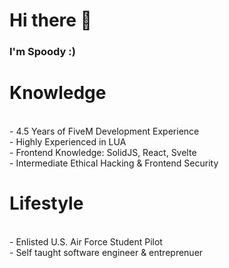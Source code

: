 # Hi there 👋

### I'm Spoody :)

<h1>Knowledge</h1>
<br>- 4.5 Years of FiveM Development Experience
<br>- Highly Experienced in LUA
<br>- Frontend Knowledge: SolidJS, React, Svelte
<br>- Intermediate Ethical Hacking & Frontend Security

<h1>Lifestyle</h1>
<br>- Enlisted U.S. Air Force Student Pilot
<br>- Self taught software engineer & entreprenuer
